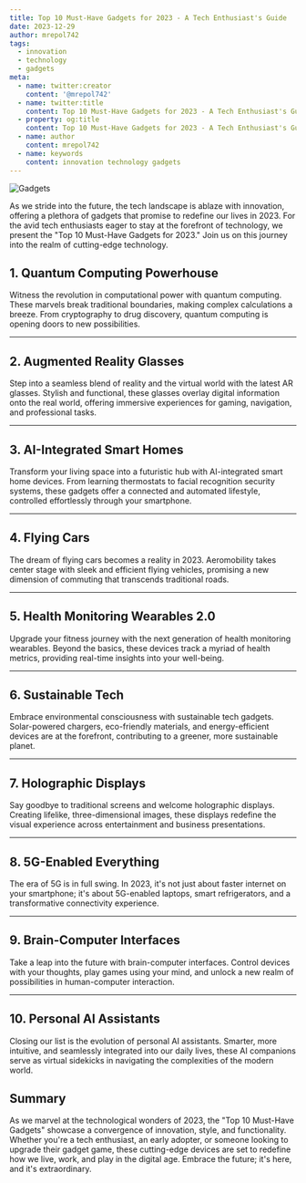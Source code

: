 ```yaml
---
title: Top 10 Must-Have Gadgets for 2023 - A Tech Enthusiast's Guide
date: 2023-12-29
author: mrepol742
tags:
  - innovation
  - technology
  - gadgets
meta:
  - name: twitter:creator
    content: '@mrepol742'
  - name: twitter:title
    content: Top 10 Must-Have Gadgets for 2023 - A Tech Enthusiast's Guide
  - property: og:title
    content: Top 10 Must-Have Gadgets for 2023 - A Tech Enthusiast's Guide
  - name: author
    content: mrepol742
  - name: keywords
    content: innovation technology gadgets
---
```


![Gadgets](/images/posts/gadgets.jpg)

As we stride into the future, the tech landscape is ablaze with innovation, offering a plethora of gadgets that promise to redefine our lives in 2023. For the avid tech enthusiasts eager to stay at the forefront of technology, we present the "Top 10 Must-Have Gadgets for 2023." Join us on this journey into the realm of cutting-edge technology.

## 1. **Quantum Computing Powerhouse**

Witness the revolution in computational power with quantum computing. These marvels break traditional boundaries, making complex calculations a breeze. From cryptography to drug discovery, quantum computing is opening doors to new possibilities.

---

## 2. **Augmented Reality Glasses**

Step into a seamless blend of reality and the virtual world with the latest AR glasses. Stylish and functional, these glasses overlay digital information onto the real world, offering immersive experiences for gaming, navigation, and professional tasks.

---

## 3. **AI-Integrated Smart Homes**

Transform your living space into a futuristic hub with AI-integrated smart home devices. From learning thermostats to facial recognition security systems, these gadgets offer a connected and automated lifestyle, controlled effortlessly through your smartphone.

---

## 4. **Flying Cars**

The dream of flying cars becomes a reality in 2023. Aeromobility takes center stage with sleek and efficient flying vehicles, promising a new dimension of commuting that transcends traditional roads.

---

## 5. **Health Monitoring Wearables 2.0**

Upgrade your fitness journey with the next generation of health monitoring wearables. Beyond the basics, these devices track a myriad of health metrics, providing real-time insights into your well-being.

---

## 6. **Sustainable Tech**

Embrace environmental consciousness with sustainable tech gadgets. Solar-powered chargers, eco-friendly materials, and energy-efficient devices are at the forefront, contributing to a greener, more sustainable planet.

---

## 7. **Holographic Displays**

Say goodbye to traditional screens and welcome holographic displays. Creating lifelike, three-dimensional images, these displays redefine the visual experience across entertainment and business presentations.

---

## 8. **5G-Enabled Everything**

The era of 5G is in full swing. In 2023, it's not just about faster internet on your smartphone; it's about 5G-enabled laptops, smart refrigerators, and a transformative connectivity experience.

---

## 9. **Brain-Computer Interfaces**

Take a leap into the future with brain-computer interfaces. Control devices with your thoughts, play games using your mind, and unlock a new realm of possibilities in human-computer interaction.

---

## 10. **Personal AI Assistants**

Closing our list is the evolution of personal AI assistants. Smarter, more intuitive, and seamlessly integrated into our daily lives, these AI companions serve as virtual sidekicks in navigating the complexities of the modern world.

## **Summary**

As we marvel at the technological wonders of 2023, the "Top 10 Must-Have Gadgets" showcase a convergence of innovation, style, and functionality. Whether you're a tech enthusiast, an early adopter, or someone looking to upgrade their gadget game, these cutting-edge devices are set to redefine how we live, work, and play in the digital age. Embrace the future; it's here, and it's extraordinary.